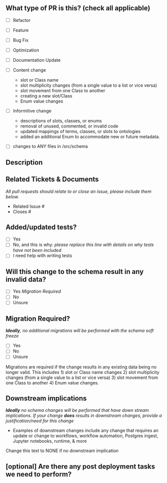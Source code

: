 ## What type of PR is this? (check all applicable)

- [ ] Refactor
- [ ] Feature
- [ ] Bug Fix
- [ ] Optimization
- [ ] Documentation Update
- [ ] Content change
  - slot or Class name
  - slot multiplicity changes (from a single value to a list or vice versa)
  - slot movement from one Class to another
  - creating a new slot/Class
  - Enum value changes
- [ ] Informitive change
  - descriptions of slots, classes, or enums
  - removal of unused, commented, or invalid code
  - updated mappings of terms, classes, or slots to ontologies
  - added an additional Enum to accommodate new or future metadata.
- [ ] changes to ANY files in /src/schema
     


## Description 

## Related Tickets & Documents
_All pull requests should relate to or close an issue, please include them below._

- Related Issue #
- Closes #

## Added/updated tests?

- [ ] Yes
- [ ] No, and this is why: _please replace this line with details on why tests
      have not been included_
- [ ] I need help with writing tests

## Will this change to the schema result in any invalid data?

- [ ] Yes _Migration Required_
- [ ] No 
- [ ] Unsure

## Migration Required?
_**Ideally**, no additional migrations will be performed with the schema soft freeze_

- [ ] Yes
- [ ] No
- [ ] Unsure

Migrations are required if the change results in any existing data being no longer valid. This includes 1) slot or Class name changes 2) slot multiplicity changes (from a single value to a list or vice versa) 3) slot movement from one Class to another 4) Enum value changes.

## Downstream implications

_**Ideally** no schema changes will be performed that have down stream implications._
_If your change **does** results in downstream changes, provide a justification/need for this change_
  - Examples of downstream changes include any change that requires an update or change to workflows, workflow automation, Postgres ingest, Jupyter notebooks, runtime, & more

Change this text to NONE if no downstream implication

## [optional] Are there any post deployment tasks we need to perform?







